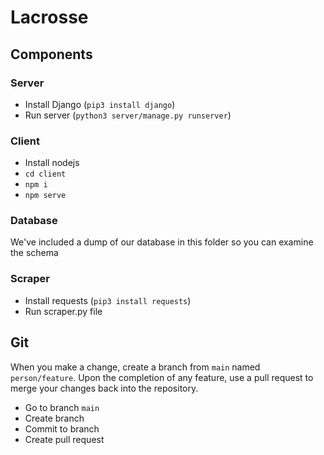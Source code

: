 # Lacrosse

## Components

### Server

- Install Django (`pip3 install django`)
- Run server (`python3 server/manage.py runserver`)

### Client

- Install nodejs
- `cd client`
- `npm i`
- `npm serve`

### Database

We've included a dump of our database in this folder so you can examine the schema

### Scraper

- Install requests (`pip3 install requests`)
- Run scraper.py file

## Git

When you make a change, create a branch from `main` named `person/feature`. Upon the completion of any feature, use a pull request to merge your changes back into the repository.

- Go to branch `main`
- Create branch
- Commit to branch
- Create pull request
